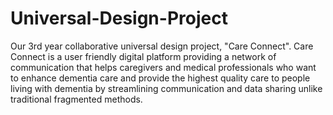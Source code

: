 # Universal-Design-Project
Our 3rd year collaborative universal design project, "Care Connect". Care Connect is a user friendly digital platform providing a network of communication that helps caregivers and medical professionals who want to enhance dementia care and provide the highest quality care to people living with dementia by streamlining communication and data sharing unlike traditional fragmented methods.
